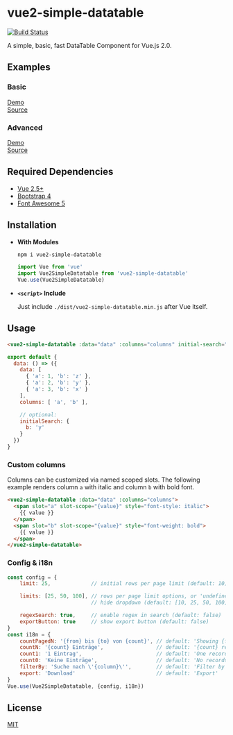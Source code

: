 # vue2-simple-datatable
[![Build Status](https://travis-ci.org/christiansiegel/vue2-simple-datatable.svg?branch=master)](https://travis-ci.org/christiansiegel/vue2-simple-datatable)

A simple, basic, fast DataTable Component for Vue.js 2.0.

## Examples

### Basic

[Demo](https://christiansiegel.github.io/vue2-simple-datatable/examples/basic/)\
[Source](examples/basic)

### Advanced

[Demo](https://christiansiegel.github.io/vue2-simple-datatable/examples/advanced/dist)\
[Source](examples/advanced)

## Required Dependencies 

- [Vue 2.5+](https://vuejs.org/)
- [Bootstrap 4](https://getbootstrap.com/)
- [Font Awesome 5](https://fontawesome.com/)

## Installation

- **With Modules**
  ```bash
  npm i vue2-simple-datatable
  ```

  ``` js
  import Vue from 'vue'
  import Vue2SimpleDatatable from 'vue2-simple-datatable'
  Vue.use(Vue2SimpleDatatable)
  ```

- **`<script>` Include**

  Just include `./dist/vue2-simple-datatable.min.js` after Vue itself.

## Usage

``` html
<vue2-simple-datatable :data="data" :columns="columns" initial-search="initialSearch" />
```

``` js
export default {
  data: () => ({
    data: [
      { 'a': 1, 'b': 'z' },
      { 'a': 2, 'b': 'y' },
      { 'a': 3, 'b': 'x' }
    ],
    columns: [ 'a', 'b' ],

    // optional:
    initialSearch: {
      b: 'y'
    }
  })
}
```

### Custom columns

Columns can be customized via named scoped slots. The following example renders column `a` with italic and column `b` with bold font.

``` html
<vue2-simple-datatable :data="data" :columns="columns">
  <span slot="a" slot-scope="{value}" style="font-style: italic">
    {{ value }}
  </span>
  <span slot="b" slot-scope="{value}" style="font-weight: bold">
    {{ value }}
  </span>
</vue2-simple-datatable>
```

### Config & i18n

``` js
const config = {
    limit: 25,             // initial rows per page limit (default: 10)

    limits: [25, 50, 100], // rows per page limit options, or 'undefined' to
                           // hide dropdown (default: [10, 25, 50, 100])

    regexSearch: true,     // enable regex in search (default: false)
    exportButton: true     // show export button (default: false)
}
const i18n = {
    countPagedN: '{from} bis {to} von {count}', // default: 'Showing {from} to {to} of {count} records'
    countN: '{count} Einträge',                 // default: '{count} records'
    count1: '1 Eintrag',                        // default: 'One record'
    count0: 'Keine Einträge',                   // default: 'No records'
    filterBy: 'Suche nach \'{column}\'',        // default: 'Filter by {column}'
    export: 'Download'                          // default: 'Export'
}
Vue.use(Vue2SimpleDatatable, {config, i18n})
```

## License

[MIT](http://opensource.org/licenses/MIT)
